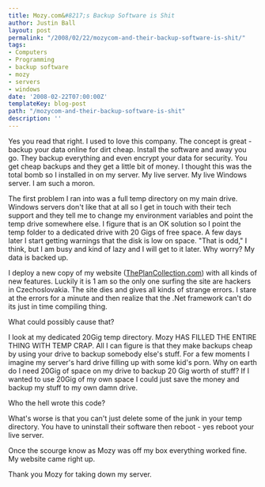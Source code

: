 ```yaml
---
title: Mozy.com&#8217;s Backup Software is Shit
author: Justin Ball
layout: post
permalink: "/2008/02/22/mozycom-and-their-backup-software-is-shit/"
tags:
- Computers
- Programming
- backup software
- mozy
- servers
- windows
date: '2008-02-22T07:00:00Z'
templateKey: blog-post
path: "/mozycom-and-their-backup-software-is-shit"
description: ''
---
```


Yes you read that right. I used to love this company. The concept is great - backup your data online for dirt cheap. Install the software and away you go. They backup everything and even encrypt your data for security. You get cheap backups and they get a little bit of money. I thought this was the total bomb so I installed in on my server. My live server. My live Windows server. I am such a moron.

The first problem I ran into was a full temp directory on my main drive. Windows servers don't like that at all so I get in touch with their tech support and they tell me to change my environment variables and point the temp drive somewhere else. I figure that is an OK solution so I point the temp folder to a dedicated drive with 20 Gigs of free space. A few days later I start getting warnings that the disk is low on space. "That is odd," I think, but I am busy and kind of lazy and I will get to it later. Why worry? My data is backed up.

I deploy a new copy of my website ([ThePlanCollection.com][1]) with all kinds of new features. Luckily it is 1 am so the only one surfing the site are hackers in Czechoslovakia. The site dies and gives all kinds of strange errors. I stare at the errors for a minute and then realize that the .Net framework can't do its just in time compiling thing.

 [1]: http://www.theplancollection.com/ "Website that sells house plans"

What could possibly cause that?

I look at my dedicated 20Gig temp directory. Mozy HAS FILLED THE ENTIRE THING WITH TEMP CRAP. All I can figure is that they make backups cheap by using your drive to backup somebody else's stuff. For a few moments I imagine my server's hard drive filling up with some kid's porn. Why on earth do I need 20Gig of space on my drive to backup 20 Gig worth of stuff? If I wanted to use 20Gig of my own space I could just save the money and backup my stuff to my own damn drive.

Who the hell wrote this code?

What's worse is that you can't just delete some of the junk in your temp directory. You have to uninstall their software then reboot - yes reboot your live server.

Once the scourge know as Mozy was off my box everything worked fine. My website came right up.

Thank you Mozy for taking down my server.
